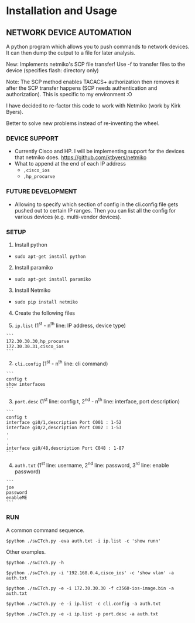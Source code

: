 # Installation and Usage 

## NETWORK DEVICE AUTOMATION

A python program which allows you to push commands to network devices.
It can then dump the output to a file for later analysis.

New: Implements netmiko's SCP file transfer! Use -f to transfer files to the device (specifies flash: directory only)

Note: The SCP method enables TACACS+ authorization then removes it after the SCP transfer happens (SCP needs authentication and authorization). This is specific to my environment :O

I have decided to re-factor this code to work with Netmiko (work by Kirk Byers).

Better to solve new problems instead of re-inventing the wheel.


### DEVICE SUPPORT

* Currently Cisco and HP. I will be implementing support for the devices that netmiko does. https://github.com/ktbyers/netmiko
* What to append at the end of each IP address
  * `,cisco_ios`
  * `,hp_procurve`

### FUTURE DEVELOPMENT

* Allowing to specify which section of config in the cli.config file gets pushed out to certain IP ranges.  Then you can list all the config for various devices (e.g. multi-vendor devices).

### SETUP

1. Install python 
  * `sudo apt-get install python`


2. Install paramiko
  * `sudo apt-get install paramiko`


3. Install Netmiko
  * `sudo pip install netmiko`


4. Create the following files

  1. `ip.list` (1<sup>st</sup> - n<sup>th</sup> line: IP address, device type)


    ```
    172.30.30.30,hp_procurve
    172.30.30.31,cisco_ios
    ```


  2. `cli.config` (1<sup>st</sup> - n<sup>th</sup> line: cli command)


    ```
    config t
    show interfaces
    ```


  3. `port.desc` (1<sup>st</sup> line: config t, 2<sup>nd</sup> - n<sup>th</sup> line: interface, port description)


    ```
    config t
    interface gi0/1,description Port C001 : 1-52
    interface gi0/2,description Port C002 : 1-53
    .
    .
    .
    interface gi0/48,description Port C048 : 1-87
    ```


  4. `auth.txt` (1<sup>st</sup> line: username, 2<sup>nd</sup> line: password, 3<sup>rd</sup> line: enable password)


    ```
    joe
    password
    enableME
    ```


### RUN

A common command sequence.

`$python ./swITch.py -eva auth.txt -i ip.list -c 'show runn'`


Other examples.

`$python ./swITch.py -h`


`$python ./swITch.py -i '192.168.0.4,cisco_ios' -c 'show vlan' -a auth.txt`


`$python ./swITch.py -e -i 172.30.30.30 -f c3560-ios-image.bin -a auth.txt`


`$python ./swITch.py -e -i ip.list -c cli.config -a auth.txt`


`$python ./swITch.py -e -i ip.list -p port.desc -a auth.txt`

